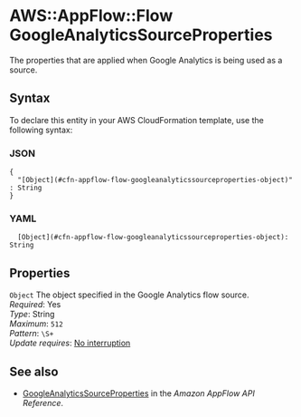 # AWS::AppFlow::Flow GoogleAnalyticsSourceProperties<a name="aws-properties-appflow-flow-googleanalyticssourceproperties"></a>

 The properties that are applied when Google Analytics is being used as a source\. 

## Syntax<a name="aws-properties-appflow-flow-googleanalyticssourceproperties-syntax"></a>

To declare this entity in your AWS CloudFormation template, use the following syntax:

### JSON<a name="aws-properties-appflow-flow-googleanalyticssourceproperties-syntax.json"></a>

```
{
  "[Object](#cfn-appflow-flow-googleanalyticssourceproperties-object)" : String
}
```

### YAML<a name="aws-properties-appflow-flow-googleanalyticssourceproperties-syntax.yaml"></a>

```
  [Object](#cfn-appflow-flow-googleanalyticssourceproperties-object): String
```

## Properties<a name="aws-properties-appflow-flow-googleanalyticssourceproperties-properties"></a>

`Object`  <a name="cfn-appflow-flow-googleanalyticssourceproperties-object"></a>
 The object specified in the Google Analytics flow source\.   
*Required*: Yes  
*Type*: String  
*Maximum*: `512`  
*Pattern*: `\S+`  
*Update requires*: [No interruption](https://docs.aws.amazon.com/AWSCloudFormation/latest/UserGuide/using-cfn-updating-stacks-update-behaviors.html#update-no-interrupt)

## See also<a name="aws-properties-appflow-flow-googleanalyticssourceproperties--seealso"></a>
+ [GoogleAnalyticsSourceProperties](https://docs.aws.amazon.com/appflow/1.0/APIReference/API_GoogleAnalyticsSourceProperties.html) in the *Amazon AppFlow API Reference*\.

